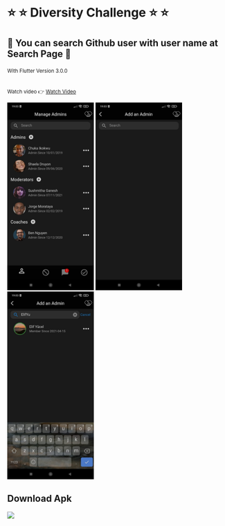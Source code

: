 # ⭐ ⭐ Diversity Challenge ⭐ ⭐


<h2>🚀 You can search Github user with user name at Search Page 🚀</h2>
<small>With Flutter Version 3.0.0</small>
<br>
<br>

<small>Watch video 👉 <a href="https://github.com/ElifYu/Diversity-Challenge/blob/main/assets/video.mp4">Watch Video</a></small>

<p float="left">

   <img src="https://github.com/ElifYu/Diversity-Challenge/blob/main/assets/image3.jpeg" width="200" />
   <img src="https://github.com/ElifYu/Diversity-Challenge/blob/main/assets/image1.jpeg" width="200" />
   <img src="https://github.com/ElifYu/Diversity-Challenge/blob/main/assets/iameg2.jpeg" width="200" />
  
</p>

<h2>Download Apk</h2>
<img src="https://appshop.arvenah.com/diversity-challenge.png" width="200" />
